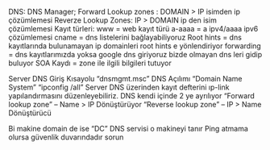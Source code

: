 DNS:
DNS Manager;
Forward Lookup zones : DOMAIN > IP isimden ip çözümlemesi
Reverze Lookup Zones: IP > DOMAIN ip den isim çözümlemesi
Kayıt türleri:
www = web kayıt türü
a-aaaa = a ipv4/aaaa ipv6 çözümlemesi
cname = dns listelerini bağlayabiliyoruz
Root hints = dns kayıtlarında bulunamayan ip domainleri root hints e yönlendiriyor
forwarding = dns kayıtlarımızda yoksa google dns giriyoruz bizde olmayan dns leri gidip buluyor
SOA Kaydı = zone ile ilgili bilgileri tutuyor


Server DNS Giriş
Kısayolu “dnsmgmt.msc”
DNS Açılımı “Domain Name System”
“ipconfig /all”
Server DNS üzerinden kayıt defterini ıp-link yapılandırmasını düzenleyebiliriz.
DNS kendi içinde 2 ye ayrılıyor
“Forward lookup zone” – Name > IP Dönüştürüyor
“Reverse lookup zone” – IP > Name Dönüştürücü 

Bi makine domain de ise “DC” DNS servisi o makineyi tanır
Ping atmama olursa güvenlik duvarındadır sorun
